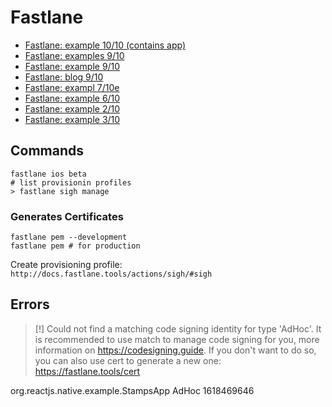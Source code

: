 # Fastlane

- [Fastlane: example 10/10 (contains app)](https://github.com/tralves/ns-github-actions-demo)
- [Fastlane: examples 9/10](https://github.com/fastlane/examples/tree/master/Shop.com)
- [Fastlane: example 9/10](https://athene2.informatik.unibw-muenchen.de/bachelor-thesis-hontheim/urbanlifeplusapp/-/blob/master/fastlane/Fastfile)
- [Fastlane: blog 9/10](https://nativescripting.com/posts/nativescript-ci-cd-with-fastlane-and-github-actions)
- [Fastlane: exampl 7/10e](https://github.com/AFNetworking/fastlane/blob/master/fastlane/Fastfile)
- [Fastlane: example 6/10](https://github.com/xmartlabs/Fastlane-CI-Files/tree/master/fastlane)
- [Fastlane: example 2/10](https://gitlab.griffith.ie/michaelchizea/to-do-list-1)
- [Fastlane: example 3/10](https://koodivaramu.eesti.ee/tehik/hoia/dp3t-app-ios/-/tree/master)

## Commands

```
fastlane ios beta
# list provisionin profiles
> fastlane sigh manage
```

### Generates Certificates

```
fastlane pem --development
fastlane pem # for production
```

Create provisioning profile: `http://docs.fastlane.tools/actions/sigh/#sigh`

## Errors

> [!] Could not find a matching code signing identity for type 'AdHoc'. It is recommended to use match to manage code signing for you, more information on https://codesigning.guide. If you don't want to do so, you can also use cert to generate a new one: https://fastlane.tools/cert


org.reactjs.native.example.StampsApp AdHoc 1618469646
